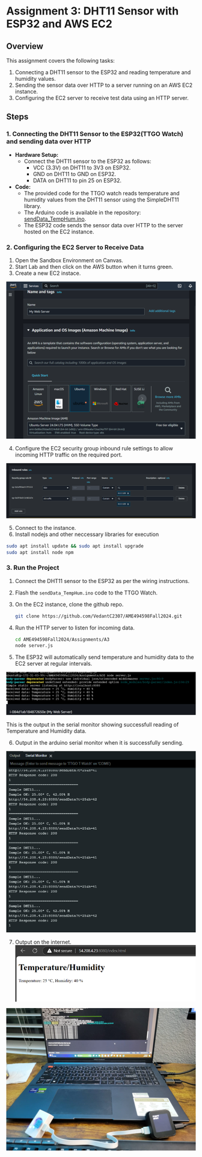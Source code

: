 # Assignment 3: DHT11 Sensor with ESP32 and AWS EC2

## Overview
This assignment covers the following tasks:
1. Connecting a DHT11 sensor to the ESP32 and reading temperature and humidity values.
2. Sending the sensor data over HTTP to a server running on an AWS EC2 instance.
3. Configuring the EC2 server to receive test data using an HTTP server.

## Steps
### 1. Connecting the DHT11 Sensor to the ESP32(TTGO Watch) and sending data over HTTP
- **Hardware Setup:** 
  - Connect the DHT11 sensor to the ESP32 as follows:
    - VCC (3.3V) on DHT11 to 3V3 on ESP32.
    - GND on DHT11 to GND on ESP32.
    - DATA on DHT11 to pin 25 on ESP32.
- **Code:**
  - The provided code for the TTGO watch reads temperature and humidity values from the DHT11 sensor using the SimpleDHT11 library.
  - The Arduino code is available in the repository: [sendData_TempHum.ino](https://github.com/VedantC2307/AME494598Fall2024/tree/main/Assignments/A3/sendData_TempHum/sendData_TempHum.ino).
  - The ESP32 code sends the sensor data over HTTP to the server hosted on the EC2 instance.
  
### 2. Configuring the EC2 Server to Receive Data
  1. Open the Sandbox Environment on Canvas.
  2. Start Lab and then click on the AWS button when it turns green.
  3. Create a new EC2 instace.

  ![EC2 Instance](create_instance.png)

  4. Configure the EC2 security group inbound rule settings to allow incoming HTTP traffic on the required port.

  ![Security group](inbound_rules.png)

  5. Connect to the instance.
  6. Install nodejs and other neccessary libraries for execution

  ```bash
  sudo apt install update && sudo apt install upgrade
  sudo apt install node npm
  ```

### 3. Run the Project
1. Connect the DHT11 sensor to the ESP32 as per the wiring instructions.
2. Flash the `sendData_TempHum.ino` code to the TTGO Watch.
3. On the EC2 instance, clone the github repo.

   ```bash
   git clone https://github.com/VedantC2307/AME494598Fall2024.git
   ```

4. Run the HTTP server to listen for incoming data.

   ```bash
   cd AME494598Fall2024/Assignments/A3
   node server.js
   ```

5. The ESP32 will automatically send temperature and humidity data to the EC2 server at regular intervals.

  ![Serial Monitor output](EC2_output.png)

  This is the output in the serial monitor showing successfull reading of Temperature and Humidity data.

6. Output in the arduino serial monitor when it is successfully sending.

  ![Arduino Output](arduino_output.png) 

7. Output on the internet.
![](web.png)



![Final Output](final_output.jpg) 
